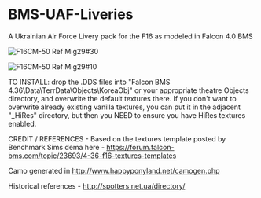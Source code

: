 # BMS-UAF-Liveries
A Ukrainian Air Force Livery pack for the F16 as modeled in Falcon 4.0 BMS

![F16CM-50 Ref Mig29#30](https://user-images.githubusercontent.com/25518488/209579813-5231b389-bdad-452f-84b2-8f0bb68bd0a3.JPG)

![F16CM-50 Ref Mig29#10](https://user-images.githubusercontent.com/25518488/209579905-0918015a-a219-47c0-9a84-f7a8ffa72aa0.JPG)

TO INSTALL: drop the .DDS files into "Falcon BMS 4.36\Data\TerrData\Objects\KoreaObj" or your appropriate theatre Objects directory, and overwrite the default textures there.
If you don't want to overwrite already existing vanilla textures, you can put it in the adjacent "_HiRes" directory, but then you NEED to ensure you have HiRes textures enabled.

CREDIT / REFERENCES - 
Based on the textures template posted by Benchmark Sims dema here - https://forum.falcon-bms.com/topic/23693/4-36-f16-textures-templates

Camo generated in http://www.happyponyland.net/camogen.php

Historical references - http://spotters.net.ua/directory/
